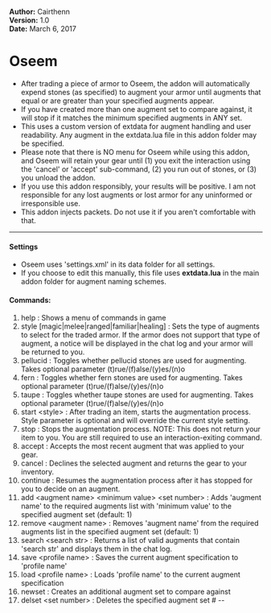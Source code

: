 **Author:**  Cairthenn<br>
**Version:**  1.0<br>
**Date:** March 6, 2017<br>

# Oseem #

* After trading a piece of armor to Oseem, the addon will automatically expend stones (as specified) to augment your armor until augments that equal or are greater than your specified augments appear.
* If you have created more than one augment set to compare against, it will stop if it matches the minimum specified augments in ANY set.
* This uses a custom version of extdata for augment handling and user readability. Any augment in the extdata.lua file in this addon folder may be specified.
* Please note that there is NO menu for Oseem while using this addon, and Oseem will retain your gear until (1) you exit the interaction using the 'cancel' or 'accept' sub-command, (2) you run out of stones, or (3) you unload the addon.
* If you use this addon responsibly, your results will be positive. I am not responsible for any lost augments or lost armor for any uninformed or irresponsible use.
* This addon injects packets. Do not use it if you aren't comfortable with that.

----

#### Settings ####

* Oseem uses 'settings.xml' in its data folder for all settings.
* If you choose to edit this manually, this file uses **extdata.lua** in the main addon folder for augment naming schemes.


#### Commands: ####
1. help : Shows a menu of commands in game
2. style [magic|melee|ranged|familiar|healing] : Sets the type of augments to select for the traded armor. If the armor does not support that type of augment, a notice will be displayed in the chat log and your armor will be returned to you.
3. pellucid : Toggles whether pellucid stones are used for augmenting. Takes optional parameter (t)rue/(f)alse/(y)es/(n)o
4. fern : Toggles whether fern stones are used for augmenting. Takes optional parameter (t)rue/(f)alse/(y)es/(n)o
5. taupe : Toggles whether taupe stones are used for augmenting. Takes optional parameter (t)rue/(f)alse/(y)es/(n)o
6. start &lt;style&gt; : After trading an item, starts the augmentation process. Style parameter is optional and will override the current style setting.
7. stop : Stops the augmentation process. NOTE: This does not return your item to you. You are still required to use an interaction-exiting command.
8. accept : Accepts the most recent augment that was applied to your gear.
9. cancel : Declines the selected augment and returns the gear to your inventory.
10. continue : Resumes the augmentation process after it has stopped for you to decide on an augment.
11. add &lt;augment name&gt; &lt;minimum value&gt; &lt;set number&gt; : Adds 'augment name' to the required augments list with 'minimum value' to the specified augment set (default: 1)
12. remove &lt;augment name&gt; : Removes 'augment name' from the required augments list in the specified augment set (default: 1)
13. search  &lt;search str&gt; : Returns a list of valid augments that contain 'search str' and displays them in the chat log.
14. save  &lt;profile name&gt; : Saves the current augment specification to 'profile name'
15. load &lt;profile name&gt; : Loads 'profile name' to the current augment specification
16. newset : Creates an additional augment set to compare against
17. delset &lt;set number&gt; : Deletes the specified augment set #
--
